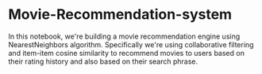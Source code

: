 # Movie-Recommendation-system
In this notebook, we're building a movie recommendation engine  using NearestNeighbors algorithm. Specifically we're using collaborative filtering and item-item cosine similarity to recommend movies to users based on their rating history and also based on their search phrase.
